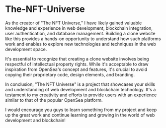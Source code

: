 # The-NFT-Universe

As the creator of "The NFT Universe," I have likely gained valuable knowledge and experience in web development, blockchain integration, user authentication, and database management. Building a clone website like this provides a hands-on opportunity to understand how such platforms work and enables to explore new technologies and techniques in the web development space.

It's essential to recognize that creating a clone website involves being respectful of intellectual property rights. While it's acceptable to draw inspiration from OpenSea's concept and features, it's crucial to avoid copying their proprietary code, design elements, and branding.

In conclusion, "The NFT Universe" is a project that showcases your skills and understanding of web development and blockchain technology. It's a testament to my creativity and efforts to provide users with an experience similar to that of the popular OpenSea platform. 


I would encourage you guys to learn something from my project and keep up the great work and continue learning and growing in the world of web development and blockchain!
